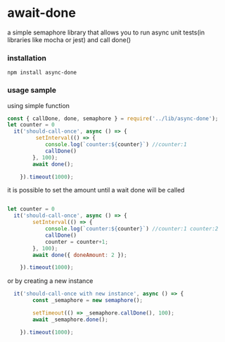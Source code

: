 # await-done

a simple semaphore library that allows you to run async unit tests(in libraries like mocha or jest) and call done()


### installation 
```
npm install async-done

```

### usage sample 

using simple function 

```js
const { callDone, done, semaphore } = require('../lib/async-done');
let counter = 0
  it('should-call-once', async () => {
         setInterval(() => {
            console.log(`counter:${counter}`) //counter:1
            callDone()
        }, 100);
        await done();

    }).timeout(1000);

```
it is possible to set the amount until a wait done will be called
```js

let counter = 0
  it('should-call-once', async () => {
        setInterval(() => {
            console.log(`counter:${counter}`) //counter:1 counter:2
            callDone()
            counter = counter+1;
        }, 100);
        await done({ doneAmount: 2 });

    }).timeout(1000);

```

or by creating a new instance 

```js
  it('should-call-once with new instance', async () => {
        const _semaphore = new semaphore();

        setTimeout(() => _semaphore.callDone(), 100);
        await _semaphore.done();

    }).timeout(1000); 

```


